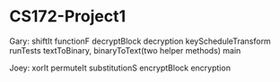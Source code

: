 # CS172-Project1
Gary: shiftIt
functionF
decryptBlock
decryption
keyScheduleTransform
runTests
textToBinary, binaryToText(two helper methods)
main

Joey:
xorIt
permuteIt
substitutionS
encryptBlock
encryption
